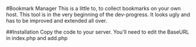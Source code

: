 #Bookmark Manager
This is a little to, to collect bookmarks on your own host. This tool is in the very beginning of the dev-progress. It looks ugly and has to be improved and extended all over.

##Installation
Copy the code to your server. You'll need to edit the BaseURL in index.php and add.php